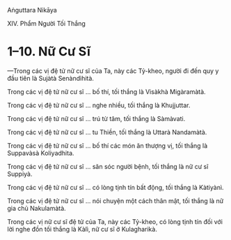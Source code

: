 Aṅguttara Nikāya

XIV. Phẩm Người Tối Thắng

# 1–10. Nữ Cư Sĩ

—Trong các vị đệ tử nữ cư sĩ của Ta, này các Tỷ-kheo, người đi đến quy y đầu tiên là Sujàtà Senàndìhità.

Trong các vị đệ tử nữ cư sĩ ... bố thí, tối thắng là Visàkhà Migàramàtà.

Trong các vị đệ tử nữ cư sĩ ... nghe nhiều, tối thắng là Khujjuttar.

Trong các vị đệ tử nữ cư sĩ ... trú từ tâm, tối thắng là Sàmàvati.

Trong các vị đệ tử nữ cư sĩ ... tu Thiền, tối thắng là Uttarà Nandamàtà.

Trong các vị đệ tử nữ cư sĩ ... bố thí các món ăn thượng vị, tối thắng là Suppavàsà Koliyadhita.

Trong các vị đệ tử nữ cư sĩ ... săn sóc người bệnh, tối thắng là nữ cư sĩ Suppiyà.

Trong các vị đệ tử nữ cư sĩ ... có lòng tịnh tín bất động, tối thắng là Kàtiyànì.

Trong các vị đệ tử nữ cư sĩ ... nói chuyện một cách thân mật, tối thắng là nữ gia chủ Nakulamàtà.

Trong các vị nữ cư sĩ đệ tử của Ta, này các Tỷ-kheo, có lòng tịnh tín đối với lời nghe đồn tối thắng là Kàlì, nữ cư sĩ ở Kulagharikà.

